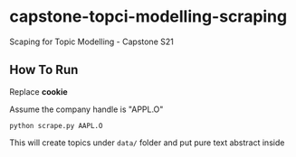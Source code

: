 # capstone-topci-modelling-scraping

Scaping for Topic Modelling - Capstone S21

## How To Run

Replace **cookie**

Assume the company handle is "APPL.O"

```
python scrape.py AAPL.O
```

This will create topics under `data/` folder and put pure text abstract inside
